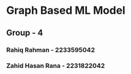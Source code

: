 # Graph Based ML Model
## Group - 4
### Rahiq Rahman - 2233595042
### Zahid Hasan Rana - 2231822042
